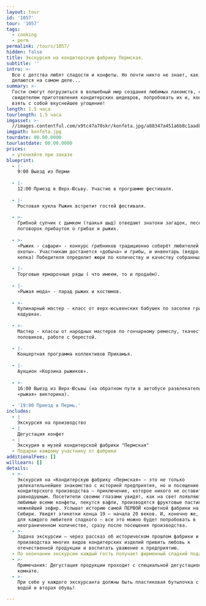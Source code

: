 ```yaml
---
layout: tour
id: '1057'
tour: '1057'
tags:
  - cooking
  - perm
permalink: /tours/1057/
hidden: false
title: Экскурсия на кондитерскую фабрику Пермская.
subtitle: ''
intro: >-
  Все с детства любят сладости и конфеты. Но почти никто не знает, как они
  делаются на самом деле...
summary: >-
  Гости смогут погрузиться в волшебный мир создания любимых лакомств, стать
  свидетелем приготовления кондитерских шедевров, попробовать их и, конечно же,
  взять с собой вкуснейшее угощение!
length: 1.5 часа
tourlength: 1.5 часа
imgasset: >-
  //images.contentful.com/x9tc47a70skr/konfeta.jpg/a88347a451a6b8c1aad856a8ac88c8ab/konfeta.jpg
imgpath: konfeta.jpg
tourdate: 00.00.0000
tourlastdate: 00.00.0000
prices:
  - уточняйте при заказе
blueprint:
  - |-
    9:00 Выезд из Перми
     
  - |-
    12:00 Приезд в Верх-Юсьву. Участие в программе фестиваля.
     
  - |-
    Ростовая кукла Рыжик встретит гостей фестиваля.
     
  - >-
    Грибной супчик с дымком (тшакья шыд) отведают знатоки загадок, песен стихов,
    поговорок прибауток о грибах и рыжих.
     
  - >-
    «Рыжик - сафари» - конкурс грибников традиционно соберёт любителей «тихой
    охоты». Участникам достанется «добыча» и грибы, и инвентарь (ведро, нож,
    кепка) Победителя определит жюри по количеству и качеству собранных рыжиков.
     
  - |-
    Торговые ярмарочные ряды ( что имеем, то и продаём).
     
  - |-
    «Рыжая мода» - парад рыжих и костюмов.
     
  - >-
    Кулинарный мастер - класс от верх-юсьвенских бабушек по засолке грибов в
    кадушках.
     
  - >-
    Мастер - классы от народных мастеров по гончарному ремеслу, ткачеству
    половиков, работе с берестой.
     
  - |-
    Концертная программа коллективов Прикамья.
     
  - |-
    Аукцион «Корзина рыжиков».
     
  - >-
    16:00 Выезд из Верх-Юсьвы (на обратном пути в автобусе развлекательная
    «рыжая» викторина).
     
  - '19:00 Приезд в Пермь.'
includes:
  - |
    Экскурсия на производство
  - |
    Дегустация конфет
  - |
    Экскурия в музей кондитерской фабрики "Пермская"
  - Подарки каждому участнику от фабрики
additionalFees: []
willLearn: []
details:
  - >-
    Экскурсия на «Кондитерскую фабрику «Пермская» — это не только
    увлекательнейшее знакомство с историей предприятия, но и посещение
    кондитерского производства — приключение, которое никого не оставит
    равнодушным. Посетители своими глазами увидят, как на свет появляются
    любимые всеми конфеты, пекутся вафли, производятся фруктовые пастилки и
    нежнейший зефир. Услышат историю самой ПЕРВОЙ конфетной фабрики на Урале и в
    Сибири. Увидят этикетки конца 19 — начала 20 веков. И, конечно же, радость
    для каждого любителя сладкого — все это можно будет попробовать в
    неограниченном количестве, сразу после посещения производства.
  - >-
    Задача экскурсии — через рассказ об историческом прошлом фабрики и показ
    производства многих видов кондитерских изделий привить любовь к
    отечественной продукции и воспитать уважение к предприятию.
  - По окончании экскурсии каждый гость получает фирменный сладкий подарок!
  - >-
    Примечания: Дегустация продукции проходит с специальной дегустационной
    комнате.
  - >-
    При себе у каждого экскурсанта должны быть пластиковая бутылочка с питьевой
    водой и вторая обувь!

---
```


